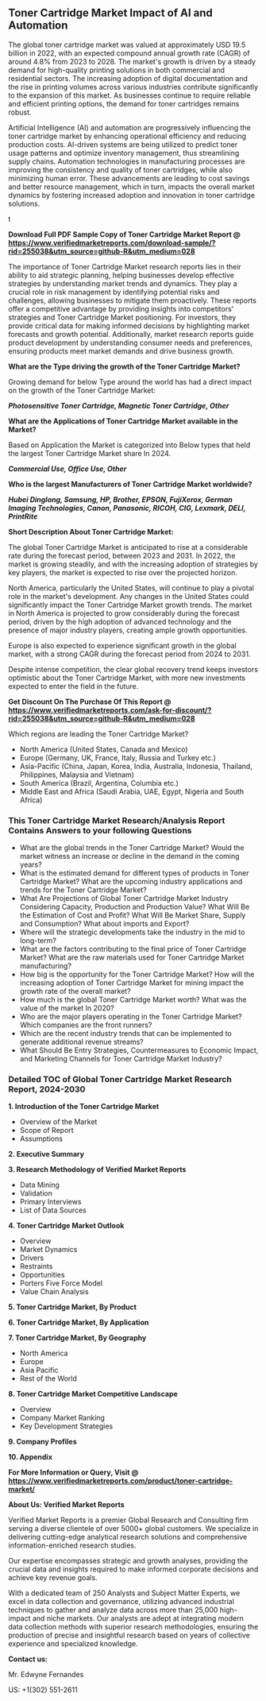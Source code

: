 <h2>Toner Cartridge Market Impact of AI and Automation</h2><p>The global toner cartridge market was valued at approximately USD 19.5 billion in 2022, with an expected compound annual growth rate (CAGR) of around 4.8% from 2023 to 2028. The market's growth is driven by a steady demand for high-quality printing solutions in both commercial and residential sectors. The increasing adoption of digital documentation and the rise in printing volumes across various industries contribute significantly to the expansion of this market. As businesses continue to require reliable and efficient printing options, the demand for toner cartridges remains robust.</p><p>Artificial Intelligence (AI) and automation are progressively influencing the toner cartridge market by enhancing operational efficiency and reducing production costs. AI-driven systems are being utilized to predict toner usage patterns and optimize inventory management, thus streamlining supply chains. Automation technologies in manufacturing processes are improving the consistency and quality of toner cartridges, while also minimizing human error. These advancements are leading to cost savings and better resource management, which in turn, impacts the overall market dynamics by fostering increased adoption and innovation in toner cartridge solutions.</p>t</p><p id="" class=""><strong>Download Full PDF Sample Copy of Toner Cartridge Market Report @ <a href="https://www.verifiedmarketreports.com/download-sample/?rid=255038&utm_source=github-R&utm_medium=028" target="_blank">https://www.verifiedmarketreports.com/download-sample/?rid=255038&utm_source=github-R&utm_medium=028</a></strong></p><p>The importance of&nbsp;Toner Cartridge Market research reports lies in their ability to aid strategic planning, helping businesses develop effective strategies by understanding market trends and dynamics. They play a crucial role in risk management by identifying potential risks and challenges, allowing businesses to mitigate them proactively. These reports offer a competitive advantage by providing insights into competitors' strategies and Toner Cartridge Market positioning. For investors, they provide critical data for making informed decisions by highlighting market forecasts and growth potential. Additionally, market research reports guide product development by understanding consumer needs and preferences, ensuring products meet market demands and drive business growth.</p><p><strong>What are the&nbsp;Type driving the growth of the Toner Cartridge Market?</strong></p><p id="" class="">Growing demand for below Type around the world has had a direct impact on the growth of the Toner Cartridge Market:</p><em><strong>Photosensitive Toner Cartridge, Magnetic Toner Cartridge, Other</strong></em></p><strong>What are the&nbsp;Applications&nbsp;of Toner Cartridge Market available in the Market?</strong></p><p id="" class="">Based on Application the Market is categorized into Below types that held the largest Toner Cartridge Market share In 2024.</p><em><strong>Commercial Use, Office Use, Other</strong></em></p><strong>Who is the largest Manufacturers of Toner Cartridge Market worldwide?</strong></p><p><em><strong>Hubei Dinglong, Samsung, HP, Brother, EPSON, FujiXerox, German Imaging Technologies, Canon, Panasonic, RICOH, CIG, Lexmark, DELI, PrintRite</strong></em></p><p id="" class=""><strong>Short Description About Toner Cartridge Market:</strong></p><p>The global Toner Cartridge Market is anticipated to rise at a considerable rate during the forecast period, between 2023 and 2031. In 2022, the market is growing steadily, and with the increasing adoption of strategies by key players, the market is expected to rise over the projected horizon.</p><p>North America, particularly the United States, will continue to play a pivotal role in the market's development. Any changes in the United States could significantly impact the Toner Cartridge Market growth trends. The market in North America is projected to grow considerably during the forecast period, driven by the high adoption of advanced technology and the presence of major industry players, creating ample growth opportunities.</p><p>Europe is also expected to experience significant growth in the global market, with a strong CAGR during the forecast period from 2024 to 2031.</p><p>Despite intense competition, the clear global recovery trend keeps investors optimistic about the Toner Cartridge Market, with more new investments expected to enter the field in the future.</p><p id="" class=""><strong>Get Discount On The Purchase Of This Report @ <a href="https://www.verifiedmarketreports.com/ask-for-discount/?rid=255038&utm_source=github-R&utm_medium=028" target="_blank">https://www.verifiedmarketreports.com/ask-for-discount/?rid=255038&utm_source=github-R&utm_medium=028</a></strong></p>Which regions are leading the Toner Cartridge Market?</p><ul><li>North America (United States, Canada and Mexico)</li><li>Europe (Germany, UK, France, Italy, Russia and Turkey etc.)</li><li>Asia-Pacific (China, Japan, Korea, India, Australia, Indonesia, Thailand, Philippines, Malaysia and Vietnam)</li><li>South America (Brazil, Argentina, Columbia etc.)</li><li>Middle East and Africa (Saudi Arabia, UAE, Egypt, Nigeria and South Africa)</li></ul><h3 id="" class="">This Toner Cartridge Market Research/Analysis Report Contains Answers to your following Questions</h3><ul><li>What are the global trends in the Toner Cartridge Market? Would the market witness an increase or decline in the demand in the coming years?</li><li>What is the estimated demand for different types of products in Toner Cartridge Market? What are the upcoming industry applications and trends for the Toner Cartridge Market?</li><li>What Are Projections of Global Toner Cartridge Market Industry Considering Capacity, Production and Production Value? What Will Be the Estimation of Cost and Profit? What Will Be Market Share, Supply and Consumption? What about imports and Export?</li><li>Where will the strategic developments take the industry in the mid to long-term?</li><li>What are the factors contributing to the final price of Toner Cartridge Market? What are the raw materials used for Toner Cartridge Market manufacturing?</li><li>How big is the opportunity for the Toner Cartridge Market? How will the increasing adoption of Toner Cartridge Market for mining impact the growth rate of the overall market?</li><li>How much is the global Toner Cartridge Market worth? What was the value of the market In 2020?</li><li>Who are the major players operating in the Toner Cartridge Market? Which companies are the front runners?</li><li>Which are the recent industry trends that can be implemented to generate additional revenue streams?</li><li>What Should Be Entry Strategies, Countermeasures to Economic Impact, and Marketing Channels for Toner Cartridge Market Industry?</li></ul><h3 id="" class="">Detailed TOC of Global Toner Cartridge Market Research Report, 2024-2030</h3><p id="" class=""><strong>1. Introduction of the Toner Cartridge Market</strong></p><ul><li>Overview of the Market</li><li>Scope of Report</li><li>Assumptions</li></ul><p id="" class=""><strong>2. Executive Summary</strong></p><p id="" class=""><strong>3. Research Methodology of Verified Market Reports</strong></p><ul><li>Data Mining</li><li>Validation</li><li>Primary Interviews</li><li>List of Data Sources</li></ul><p id="" class=""><strong>4. Toner Cartridge Market Outlook</strong></p><ul><li>Overview</li><li>Market Dynamics</li><li>Drivers</li><li>Restraints</li><li>Opportunities</li><li>Porters Five Force Model</li><li>Value Chain Analysis</li></ul><p id="" class=""><strong>5. Toner Cartridge Market, By Product</strong></p><p id="" class=""><strong>6. Toner Cartridge Market, By Application</strong></p><p id="" class=""><strong>7. Toner Cartridge Market, By Geography</strong></p><ul><li>North America</li><li>Europe</li><li>Asia Pacific</li><li>Rest of the World</li></ul><p id="" class=""><strong>8. Toner Cartridge Market Competitive Landscape</strong></p><ul><li>Overview</li><li>Company Market Ranking</li><li>Key Development Strategies</li></ul><p id="" class=""><strong>9. Company Profiles</strong></p><p id="" class=""><strong>10. Appendix</strong></p><p id="" class=""><strong>For More Information or Query, Visit @ <a href="https://www.verifiedmarketreports.com/product/toner-cartridge-market/" target="_blank">https://www.verifiedmarketreports.com/product/toner-cartridge-market/</a></strong></p><p id="" class=""><strong>About Us: Verified Market Reports</strong></p><p id="" class="">Verified Market Reports is a premier Global Research and Consulting firm serving a diverse clientele of over 5000+ global customers. We specialize in delivering cutting-edge analytical research solutions and comprehensive information-enriched research studies.</p><p id="" class="">Our expertise encompasses strategic and growth analyses, providing the crucial data and insights required to make informed corporate decisions and achieve key revenue goals.</p><p id="" class="">With a dedicated team of 250 Analysts and Subject Matter Experts, we excel in data collection and governance, utilizing advanced industrial techniques to gather and analyze data across more than 25,000 high-impact and niche markets. Our analysts are adept at integrating modern data collection methods with superior research methodologies, ensuring the production of precise and insightful research based on years of collective experience and specialized knowledge.</p><p id="" class=""><strong>Contact us:</strong></p><p id="" class="">Mr. Edwyne Fernandes</p><p id="" class="">US: +1(302) 551-2611</p>